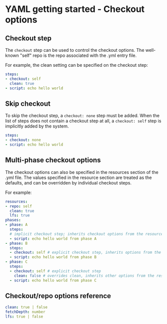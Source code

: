 # YAML getting started - Checkout options

## Checkout step

The `checkout` step can be used to control the checkout options. The well-known \"self\" repo is the repo associated with the .yml entry file.

For example, the clean setting can be specified on the checkout step:

```yaml
steps:
- checkout: self
  clean: true
- script: echo hello world
```

## Skip checkout

To skip the checkout step, a `checkout: none` step must be added. When the list of steps does not contain a checkout step at all, a `checkout: self` step is implicitly added by the system.

```yaml
steps:
- checkout: none
- script: echo hello world
```

## Multi-phase checkout options

The checkout options can also be specified in the resources section of the .yml file. The values specified in the resource section are treated as the defaults, and can be overridden by individual checkout steps.

For example:

```yaml
resources:
- repo: self
  clean: true
  lfs: true
phases:
- phase: A
  steps:
  # implicit checkout step; inherits checkout options from the resources section
  - script: echo hello world from phase A
- phase: B
  steps:
  - checkout: self # explicit checkout step, inherits options from the resources section
  - script: echo hello world from phase B
- phase: C
  steps:
  - checkout: self # explicit checkout step
    clean: false # overrides clean, inherits other options from the resources section
  - script: echo hello world from phase C
```

## Checkout/repo options reference

```yaml
clean: true | false
fetchDepth: number
lfs: true | false
```
